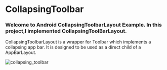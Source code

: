 # CollapsingToolbar
### Welcome to Android CollapsingToolbarLayout Example. In this project,I implemented CollapsingToolBarLayout.

CollapsingToolbarLayout is a wrapper for Toolbar which implements a collapsing app bar. It is designed to be used as a direct child of a AppBarLayout.



![collapsing_toolbar](https://user-images.githubusercontent.com/29621738/50421555-b81b6400-0866-11e9-9850-abf377eed76d.gif)


